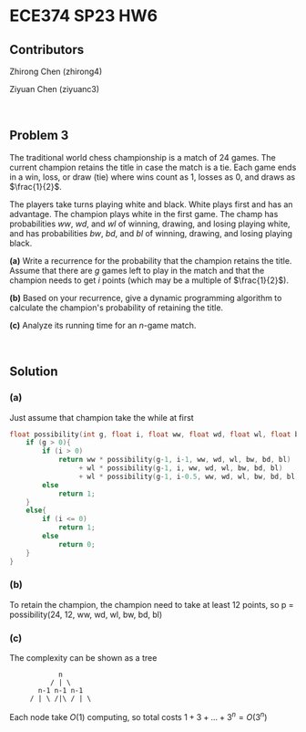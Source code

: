 # ECE374 SP23 HW6

## Contributors

Zhirong Chen (zhirong4)

Ziyuan Chen (ziyuanc3)

<br>

## Problem 3

The traditional world chess championship is a match of 24 games. The current champion retains the title in case the match is a tie. Each game ends in a win, loss, or draw (tie) where wins count as $1$, losses as $0$, and draws as $\frac{1}{2}$.

The players take turns playing white and black. White plays first and has an advantage. The champion plays white in the first game. The champ has probabilities $ww$, $wd$, and $wl$ of winning, drawing, and losing
playing white, and has probabilities $bw$, $bd$, and $bl$ of winning, drawing, and losing playing black.

**(a)** Write a recurrence for the probability that the champion retains the title. Assume that there are $g$ games left to play in the match and that the champion needs to get $i$ points (which may be a multiple of $\frac{1}{2}$).

**(b)** Based on your recurrence, give a dynamic programming algorithm to calculate the champion's probability of retaining the title.

**(c)** Analyze its running time for an $n$-game match.

<br>

## Solution

### **(a)** 
Just assume that champion take the while at first

``` C++
float possibility(int g, float i, float ww, float wd, float wl, float bw, float bd, float bl){
    if (g > 0){
        if (i > 0)
            return ww * possibility(g-1, i-1, ww, wd, wl, bw, bd, bl)
                 + wl * possibility(g-1, i, ww, wd, wl, bw, bd, bl)
                 + wl * possibility(g-1, i-0.5, ww, wd, wl, bw, bd, bl);
        else
            return 1;
    }
    else{
        if (i <= 0)
            return 1;
        else 
            return 0;
    }
}


```
### **(b)** 

To retain the champion, the champion need to take at least 12 points, so p = possibility(24, 12, ww, wd, wl, bw, bd, bl)

### **(c)** 

The complexity can be shown as a tree

```
            n
          / | \
       n-1 n-1 n-1
     / | \ /|\ / | \  
```

Each node take $O(1)$ computing, so total costs $1 + 3 + ...+ 3^n = O(3^n)$
